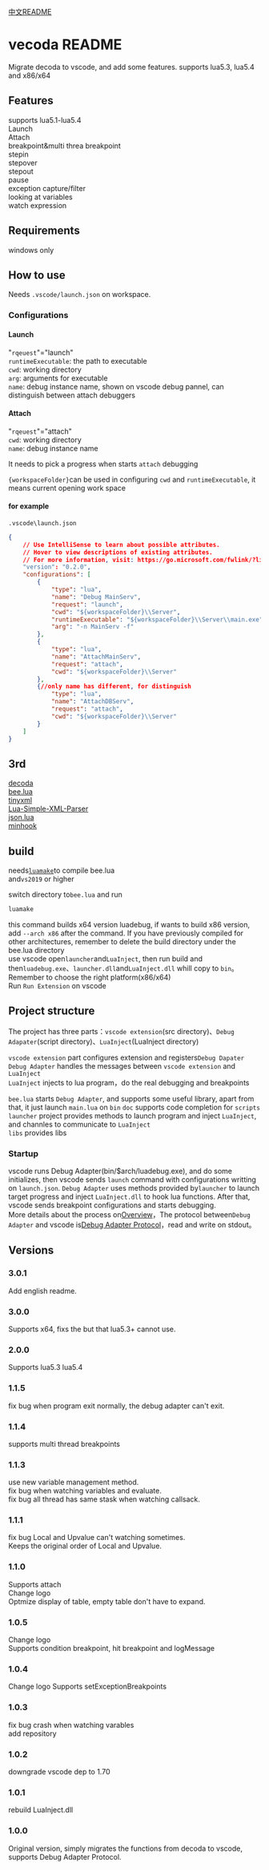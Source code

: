 [中文README](./README_cn.md)
# vecoda README
Migrate decoda to vscode, and add some features. supports lua5.3, lua5.4 and x86/x64

## Features
supports lua5.1-lua5.4    
Launch  
Attach  
breakpoint&multi threa breakpoint  
stepin  
stepover  
stepout  
pause    
exception capture/filter  
looking at variables  
watch expression   

## Requirements

windows only

## How to use
Needs `.vscode/launch.json` on workspace.
### Configurations
#### Launch
"`rqeuest`"="launch"  
`runtimeExecutable`: the path to executable  
`cwd`: working directory  
`arg`: arguments for executable  
`name`: debug instance name, shown on vscode debug pannel, can distinguish between attach debuggers

#### Attach
"`rqeuest`"="attach"  
`cwd`: working directory  
`name`: debug instance name

It needs to pick a progress when starts `attach` debugging

`{workspaceFolder}`can be used in configuring `cwd` and `runtimeExecutable`, it means current opening work space

#### for example
`.vscode\launch.json`
```json
{
    // Use IntelliSense to learn about possible attributes.
    // Hover to view descriptions of existing attributes.
    // For more information, visit: https://go.microsoft.com/fwlink/?linkid=830387
    "version": "0.2.0",
    "configurations": [
        {
            "type": "lua",
            "name": "Debug MainServ",
            "request": "launch",
            "cwd": "${workspaceFolder}\\Server",
            "runtimeExecutable": "${workspaceFolder}\\Server\\main.exe",
            "arg": "-n MainServ -f"
        },
        {
            "type": "lua",
            "name": "AttachMainServ",
            "request": "attach",
            "cwd": "${workspaceFolder}\\Server"
        },
        {//only name has different, for distinguish
            "type": "lua",
            "name": "AttachDBServ",
            "request": "attach",
            "cwd": "${workspaceFolder}\\Server"
        }
    ]
}
```

## 3rd
[decoda](https://github.com/unknownworlds/decoda)  
[bee.lua](https://github.com/actboy168/bee.lua)  
[tinyxml](https://github.com/vmayoral/tinyxml)  
[Lua-Simple-XML-Parser](https://github.com/Cluain/Lua-Simple-XML-Parser)  
[json.lua](https://github.com/actboy168/json.lua)    
[minhook](https://github.com/TsudaKageyu/minhook)

## build
needs[`luamake`](https://github.com/actboy168/luamake)to compile bee.lua  
and`vs2019` or higher

switch directory to`bee.lua` and run
```bat
luamake
```

this command builds x64 version luadebug, if wants to build x86 version, add `--arch x86` after the command. If you have previously compiled for other architectures, remember to delete the build directory under the bee.lua directory   
use vscode open`launcher`and`LuaInject`, then run build and then`luadebug.exe`、`launcher.dll`and`LuaInject.dll` whill copy to `bin`。  
Remember to choose the right platform(x86/x64)    
Run `Run Extension` on vscode

## Project structure
The project has three parts：`vscode extension`(src directory)、`Debug Adapater`(script directory)、`LuaInject`(LuaInject directory)

`vscode extension` part configures extension and registers`Debug Dapater`  
`Debug Adapter` handles the messages between `vscode extension` and `LuaInject`    
`LuaInject` injects to lua program，do the real debugging and breakpoints

`bee.lua` starts `Debug Adapter`, and supports some useful library, apart from that, it just launch `main.lua` on `bin`
`doc` supports code completion for `scripts`   
`launcher` project provides methods to launch program and inject `LuaInject`, and channles to communicate to `LuaInject`  
`libs` provides libs

### Startup
vscode runs Debug Adapter(bin/$arch/luadebug.exe), and do some initializes, then vscode sends `launch` command with configurations writting on `launch.json`. `Debug Adapter` uses methods provided by`launcher` to launch target progress and inject `LuaInject.dll` to hook lua functions. After that, vscode sends breakpoint configurations and starts debugging.    
More details about the process on[Overview](https://microsoft.github.io/debug-adapter-protocol/overview)，The protocol between`Debug Adapter` and vscode is[Debug Adapter Protocol](https://microsoft.github.io/debug-adapter-protocol/specification)，read and write on stdout。
## Versions
### 3.0.1
Add english readme.
### 3.0.0
Supports x64, fixs the but that lua5.3+ cannot use.
### 2.0.0
Supports lua5.3 lua5.4
### 1.1.5
fix bug when program exit normally, the debug adapter can't exit.
### 1.1.4
supports multi thread breakpoints
### 1.1.3
use new variable management method.    
fix bug when watching variables and evaluate.    
fix bug all thread has same stask when watching callsack.
### 1.1.1
fix bug Local and Upvalue can't watching sometimes.    
Keeps the original order of Local and Upvalue.
### 1.1.0
Supports attach    
Change logo     
Optmize display of table, empty table don't have to expand.
### 1.0.5
Change logo  
Supports condition breakpoint, hit breakpoint and logMessage
### 1.0.4
Change logo
Supports setExceptionBreakpoints
### 1.0.3
fix bug crash when watching varables  
add repository
### 1.0.2
downgrade vscode dep to 1.70
### 1.0.1
rebuild LuaInject.dll
### 1.0.0
Original version, simply migrates the functions from decoda to vscode, supports Debug Adapter Protocol.



